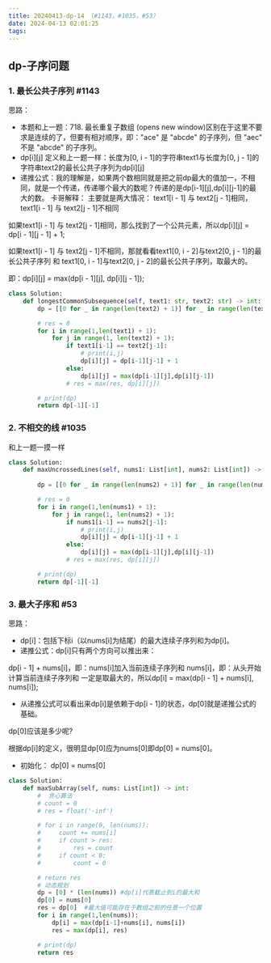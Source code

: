 ```yaml
---
title: 20240413-dp-14 （#1143，#1035，#53）
date: 2024-04-13 02:01:25
tags:
---
```


## dp-子序问题

### 1. 最长公共子序列 #1143

思路：
- 本题和上一题：718. 最长重复子数组 (opens new window)区别在于这里不要求是连续的了，但要有相对顺序，即："ace" 是 "abcde" 的子序列，但 "aec" 不是 "abcde" 的子序列。
- dp[i][j] 定义和上一题一样：长度为[0, i - 1]的字符串text1与长度为[0, j - 1]的字符串text2的最长公共子序列为dp[i][j]
- 递推公式：我的理解是，如果两个数相同就是把之前dp最大的值加一，不相同，就是一个传递，传递哪个最大的数呢？传递的是dp[i-1][j],dp[i][j-1]的最大的数。
卡哥解释：
主要就是两大情况： text1[i - 1] 与 text2[j - 1]相同，text1[i - 1] 与 text2[j - 1]不相同

如果text1[i - 1] 与 text2[j - 1]相同，那么找到了一个公共元素，所以dp[i][j] = dp[i - 1][j - 1] + 1;

如果text1[i - 1] 与 text2[j - 1]不相同，那就看看text1[0, i - 2]与text2[0, j - 1]的最长公共子序列 和 text1[0, i - 1]与text2[0, j - 2]的最长公共子序列，取最大的。

即：dp[i][j] = max(dp[i - 1][j], dp[i][j - 1]);


```python
class Solution:
    def longestCommonSubsequence(self, text1: str, text2: str) -> int:
        dp = [[0 for _ in range(len(text2) + 1)] for _ in range(len(text1) + 1)]

        # res = 0
        for i in range(1,len(text1) + 1):
            for j in range(1, len(text2) + 1):
                if text1[i-1] == text2[j-1]:
                    # print(i,j)
                    dp[i][j] = dp[i-1][j-1] + 1
                else:
                    dp[i][j] = max(dp[i-1][j],dp[i][j-1])
                # res = max(res, dp[i][j])

        # print(dp)
        return dp[-1][-1]
```

### 2. 不相交的线 #1035

和上一题一摸一样

```python
class Solution:
    def maxUncrossedLines(self, nums1: List[int], nums2: List[int]) -> int:
        
        dp = [[0 for _ in range(len(nums2) + 1)] for _ in range(len(nums1) + 1)]

        # res = 0
        for i in range(1,len(nums1) + 1):
            for j in range(1, len(nums2) + 1):
                if nums1[i-1] == nums2[j-1]:
                    # print(i,j)
                    dp[i][j] = dp[i-1][j-1] + 1
                else:
                    dp[i][j] = max(dp[i-1][j],dp[i][j-1])
                # res = max(res, dp[i][j])

        # print(dp)
        return dp[-1][-1]
```


### 3. 最大子序和 #53

思路：
- dp[i]：包括下标i（以nums[i]为结尾）的最大连续子序列和为dp[i]。
- 递推公式：dp[i]只有两个方向可以推出来：

dp[i - 1] + nums[i]，即：nums[i]加入当前连续子序列和
nums[i]，即：从头开始计算当前连续子序列和
一定是取最大的，所以dp[i] = max(dp[i - 1] + nums[i], nums[i]);
- 从递推公式可以看出来dp[i]是依赖于dp[i - 1]的状态，dp[0]就是递推公式的基础。

dp[0]应该是多少呢?

根据dp[i]的定义，很明显dp[0]应为nums[0]即dp[0] = nums[0]。
- 初始化： dp[0] = nums[0]

```python
class Solution:
    def maxSubArray(self, nums: List[int]) -> int:
        #  贪心算法
        # count = 0
        # res = float('-inf')

        # for i in range(0, len(nums)):
        #     count += nums[i]
        #     if count > res:
        #         res = count
        #     if count < 0:
        #         count = 0

        # return res
        # 动态规划
        dp = [0] * (len(nums)) #dp[i]代表截止到i的最大和
        dp[0] = nums[0]
        res = dp[0]  #最大值可能存在于数组之前的任意一个位置
        for i in range(1,len(nums)):
            dp[i] = max(dp[i-1]+nums[i], nums[i])
            res = max(dp[i], res)

        # print(dp)
        return res

```
